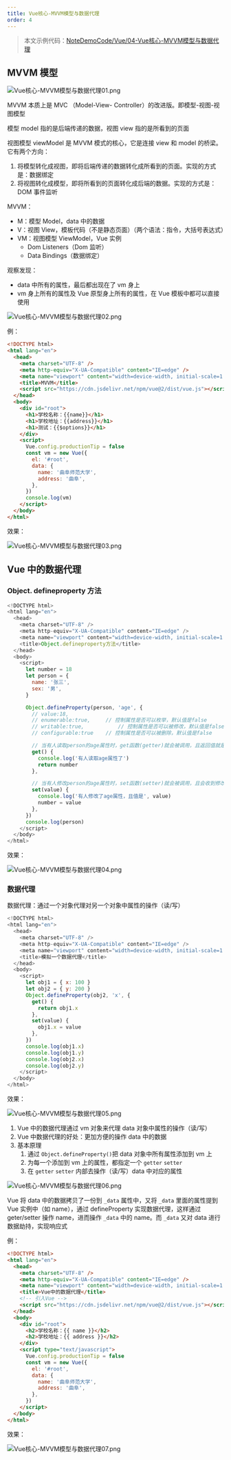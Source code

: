 ```yaml
---
title: Vue核心-MVVM模型与数据代理
order: 4
---
```


> 本文示例代码：[NoteDemoCode/Vue/04-Vue核心-MVVM模型与数据代理](https://github.com/zhf521/NoteDemoCode/tree/main/Vue/04-Vue核心-MVVM模型与数据代理)

## MVVM 模型

![Vue核心-MVVM模型与数据代理01.png](https://obsidian-picture.oss-cn-qingdao.aliyuncs.com/my-img/Vue核心-MVVM模型与数据代理01.png)

MVVM 本质上是 MVC （Model-View- Controller）的改进版。即模型-视图-视图模型

模型 model 指的是后端传递的数据，视图 view 指的是所看到的页面

视图模型 viewModel 是 MVVM 模式的核心，它是连接 view 和 model 的桥梁。它有两个方向：
1. 将模型转化成视图，即将后端传递的数据转化成所看到的页面。实现的方式是：数据绑定
2. 将视图转化成模型，即将所看到的页面转化成后端的数据。实现的方式是：DOM 事件监听

MVVM：
+ M：模型 Model，data 中的数据  
+ V：视图 View，模板代码（不是静态页面）（两个语法：指令，大括号表达式）  
+ VM：视图模型 ViewModel，Vue 实例  
	+ Dom Listeners（Dom 监听）
	+ Data Bindings（数据绑定）

观察发现：
+ data 中所有的属性，最后都出现在了 vm 身上  
+ vm 身上所有的属性及 Vue 原型身上所有的属性，在 Vue 模板中都可以直接使用 

![Vue核心-MVVM模型与数据代理02.png](https://obsidian-picture.oss-cn-qingdao.aliyuncs.com/my-img/Vue核心-MVVM模型与数据代理02.png)

例：
```html
<!DOCTYPE html>
<html lang="en">
  <head>
    <meta charset="UTF-8" />
    <meta http-equiv="X-UA-Compatible" content="IE=edge" />
    <meta name="viewport" content="width=device-width, initial-scale=1.0" />
    <title>MVVM</title>
    <script src="https://cdn.jsdelivr.net/npm/vue@2/dist/vue.js"></script>
  </head>
  <body>
    <div id="root">
      <h1>学校名称：{{name}}</h1>
      <h1>学校地址：{{address}}</h1>
      <h1>测试：{{$options}}</h1>
    </div>
    <script>
      Vue.config.productionTip = false
      const vm = new Vue({
        el: '#root',
        data: {
          name: '曲阜师范大学',
          address: '曲阜',
        },
      })
      console.log(vm)
    </script>
  </body>
</html>
```

效果：

![Vue核心-MVVM模型与数据代理03.png](https://obsidian-picture.oss-cn-qingdao.aliyuncs.com/my-img/Vue核心-MVVM模型与数据代理03.png)

## Vue 中的数据代理

### Object. defineproperty 方法

```js
<!DOCTYPE html>
<html lang="en">
  <head>
    <meta charset="UTF-8" />
    <meta http-equiv="X-UA-Compatible" content="IE=edge" />
    <meta name="viewport" content="width=device-width, initial-scale=1.0" />
    <title>Object.defineproperty方法</title>
  </head>
  <body>
    <script>
      let number = 18
      let person = {
        name: '张三',
        sex: '男',
      }

      Object.defineProperty(person, 'age', {
        // value:18,
        // enumerable:true,		// 控制属性是否可以枚举，默认值是false
        // writable:true,			// 控制属性是否可以被修改，默认值是false
        // configurable:true	// 控制属性是否可以被删除，默认值是false

        // 当有人读取person的age属性时，get函数(getter)就会被调用，且返回值就是age的值
        get() {
          console.log('有人读取age属性了')
          return number
        },

        // 当有人修改person的age属性时，set函数(setter)就会被调用，且会收到修改的具体值
        set(value) {
          console.log('有人修改了age属性，且值是', value)
          number = value
        },
      })
      console.log(person)
    </script>
  </body>
</html>
```

效果：

![Vue核心-MVVM模型与数据代理04.png](https://obsidian-picture.oss-cn-qingdao.aliyuncs.com/my-img/Vue核心-MVVM模型与数据代理04.png)

### 数据代理

数据代理：通过一个对象代理对另一个对象中属性的操作（读/写）

```js
<!DOCTYPE html>
<html lang="en">
  <head>
    <meta charset="UTF-8" />
    <meta http-equiv="X-UA-Compatible" content="IE=edge" />
    <meta name="viewport" content="width=device-width, initial-scale=1.0" />
    <title>模拟一个数据代理</title>
  </head>
  <body>
    <script>
      let obj1 = { x: 100 }
      let obj2 = { y: 200 }
      Object.defineProperty(obj2, 'x', {
        get() {
          return obj1.x
        },
        set(value) {
          obj1.x = value
        },
      })
      console.log(obj1.x)
      console.log(obj1.y)
      console.log(obj2.x)
      console.log(obj2.y)
    </script>
  </body>
</html>
```

效果：

![Vue核心-MVVM模型与数据代理05.png](https://obsidian-picture.oss-cn-qingdao.aliyuncs.com/my-img/Vue核心-MVVM模型与数据代理05.png)

1. Vue 中的数据代理通过 vm 对象来代理 data 对象中属性的操作（读/写）  
2. Vue 中数据代理的好处：更加方便的操作 data 中的数据  
3. 基本原理  
	1. 通过 `Object.defineProperty()`把 data 对象中所有属性添加到 vm 上  
	2. 为每一个添加到 vm 上的属性，都指定一个 `getter` `setter`
	3. 在 `getter`  `setter` 内部去操作（读/写）data 中对应的属性

![Vue核心-MVVM模型与数据代理06.png](https://obsidian-picture.oss-cn-qingdao.aliyuncs.com/my-img/Vue核心-MVVM模型与数据代理06.png)

Vue 将 data 中的数据拷贝了一份到 `_data` 属性中，又将 `_data` 里面的属性提到 Vue 实例中（如 name），通过 defineProperty 实现数据代理，这样通过 geter/setter 操作 name，进而操作 `_data` 中的 name。而 `_data` 又对 data 进行数据劫持，实现响应式

例：
```html
<!DOCTYPE html>
<html lang="en">
  <head>
    <meta charset="UTF-8" />
    <meta http-equiv="X-UA-Compatible" content="IE=edge" />
    <meta name="viewport" content="width=device-width, initial-scale=1.0" />
    <title>Vue中的数据代理</title>
    <!-- 引入Vue -->
    <script src="https://cdn.jsdelivr.net/npm/vue@2/dist/vue.js"></script>
  </head>
  <body>
    <div id="root">
      <h2>学校名称：{{ name }}</h2>
      <h2>学校地址：{{ address }}</h2>
    </div>
    <script type="text/javascript">
      Vue.config.productionTip = false
      const vm = new Vue({
        el: '#root',
        data: {
          name: '曲阜师范大学',
          address: '曲阜',
        },
      })
    </script>
  </body>
</html>
```

效果：

![Vue核心-MVVM模型与数据代理07.png](https://obsidian-picture.oss-cn-qingdao.aliyuncs.com/my-img/Vue核心-MVVM模型与数据代理07.png)
